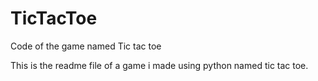 # TicTacToe
Code of the game named Tic tac toe

This is the  readme file of a game i made using python named tic tac toe.
